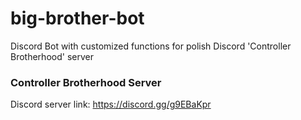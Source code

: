 # big-brother-bot
Discord Bot with customized functions for polish Discord 'Controller Brotherhood' server

### Controller Brotherhood Server
Discord server link: https://discord.gg/g9EBaKpr
